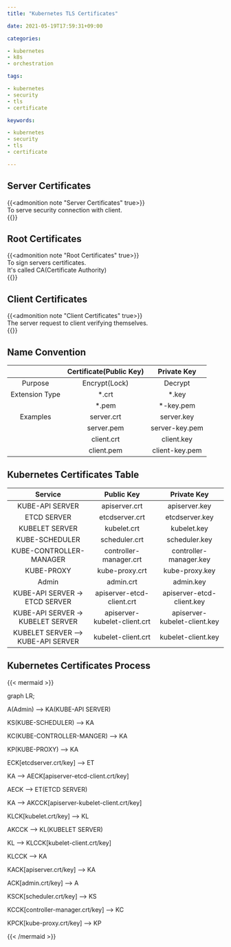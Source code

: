 ```yaml
---
title: "Kubernetes TLS Certificates"

date: 2021-05-19T17:59:31+09:00

categories:

- kubernetes
- k8s
- orchestration

tags:

- kubernetes
- security
- tls
- certificate

keywords:

- kubernetes
- security
- tls
- certificate

---
```


## Server Certificates

{{<admonition note "Server Certificates" true>}}  
To serve security connection with client.  
{{</admonition>}}

## Root Certificates

{{<admonition note "Root Certificates" true>}}  
To sign servers certificates.  
It's called CA(Certificate Authority)  
{{</admonition>}}

## Client Certificates

{{<admonition note "Client Certificates" true>}}  
The server request to client verifying themselves.  
{{</admonition>}}

## Name Convention

|| Certificate(Public Key) | Private Key |  
|:-:|:-:|:-:|  
| Purpose | Encrypt(Lock) | Decrypt |  
| Extension Type | *.crt | *.key |  
|| *.pem | *-key.pem |  
| Examples | server.crt | server.key |  
|| server.pem | server-key.pem |  
|| client.crt | client.key |  
|| client.pem | client-key.pem |

## Kubernetes Certificates Table

| Service | Public Key | Private Key |  
|:-:|:-:|:-:|  
| KUBE-API SERVER | apiserver.crt | apiserver.key |  
| ETCD SERVER | etcdserver.crt | etcdserver.key |  
| KUBELET SERVER | kubelet.crt | kubelet.key |  
| KUBE-SCHEDULER | scheduler.crt | scheduler.key |  
| KUBE-CONTROLLER-MANAGER | controller-manager.crt | controller-manager.key |  
| KUBE-PROXY | kube-proxy.crt | kube-proxy.key |  
| Admin | admin.crt | admin.key |  
| KUBE-API SERVER -> ETCD SERVER | apiserver-etcd-client.crt | apiserver-etcd-client.key |  
| KUBE-API SERVER -> KUBELET SERVER | apiserver-kubelet-client.crt | apiserver-kubelet-client.key |  
| KUBELET SERVER --> KUBE-API SERVER | kubelet-client.crt | kubelet-client.key |

## Kubernetes Certificates Process

{{< mermaid >}}

graph LR;

A(Admin) --> KA(KUBE-API SERVER)

KS(KUBE-SCHEDULER) --> KA

KC(KUBE-CONTROLLER-MANGER) --> KA

KP(KUBE-PROXY) --> KA

ECK[etcdserver.crt/key] --> ET

KA --> AECK[apiserver-etcd-client.crt/key]

AECK --> ET(ETCD SERVER)

KA --> AKCCK[apiserver-kubelet-client.crt/key]

KLCK[kubelet.crt/key] --> KL

AKCCK --> KL(KUBELET SERVER)

KL --> KLCCK[kubelet-client.crt/key]

KLCCK --> KA

KACK[apiserver.crt/key] --> KA

ACK[admin.crt/key] --> A

KSCK[scheduler.crt/key] --> KS

KCCK[controller-manager.crt/key] --> KC

KPCK[kube-proxy.crt/key] --> KP

{{< /mermaid >}}
